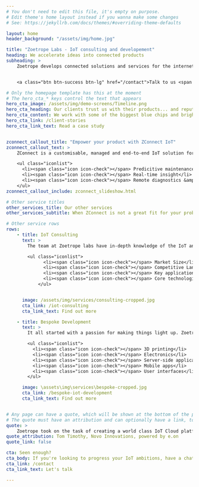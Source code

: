 ```yaml
---
# You don't need to edit this file, it's empty on purpose.
# Edit theme's home layout instead if you wanna make some changes
# See: https://jekyllrb.com/docs/themes/#overriding-theme-defaults

layout: home
header_background: "/assets/img/home.jpg"

title: "Zoetrope Labs - IoT consulting and developement"
heading: We accelerate ideas into connected products
subheading: >
    Zoetrope develops connected solutions and services for the internet of things, helping our clients enchance their existing products.


    <a class="btn btn-success btn-lg" href="/contact">Talk to us <span class="icon icon-chevron-small-right"></span></a>

# Only the homepage template has this at the moment
# The hero_cta_* keys control the text that appears
hero_cta_image: /assets/img/demo-screens/Timeline.png
hero_cta_heading: Our clients trust us with their products... and reputation.
hero_cta_content: We work with some of the biggest blue chips and brightest startups to enable connected products to generate business value
hero_cta_link: /client-stories
hero_cta_link_text: Read a case study


zconnect_callout_title: "Empower your product with ZConnect IoT"
zconnect_callout_text: >
    ZConnect is a customisable, managed and end-to-end IoT solution for connecting your products and producing actionable insight.

    <ul class="iconlist">
      <li><span class="icon icon-check"></span> Predicitive maintenance</li>
      <li><span class="icon icon-check"></span> Real-time insight</li>
      <li><span class="icon icon-check"></span> Remote diagnostics &amp; control</li>
    </ul>
zconnect_callout_include: zconnect_slideshow.html

# Other service titles
other_services_title: Our other services
other_services_subtitle: When ZConnect is not a great fit for your problem, we've got other tricks up our sleeve.

# Other service rows
rows:
    - title: IoT Consulting
      text: >
        The team at Zoetrope labs have in-depth knowledge of the IoT and of technology more broadly. Combined with experience of IoT deployments, this puts us in a unique position to advise on how technology may shape your business, including:

        <ul class="iconlist">
              <li><span class="icon icon-check"></span> Market Size</li>
              <li><span class="icon icon-check"></span> Competitive Landscape</li>
              <li><span class="icon icon-check"></span> Key applications</li>
              <li><span class="icon icon-check"></span> Core technologies</li>
            </ul>


      image: /assets/img/services/consulting-cropped.jpg
      cta_link: /iot-consulting
      cta_link_text: Find out more

    - title: Bespoke Development
      text: >
        It all started with a passion for making things light up. Zoetrope can make anything from prototypes through to complete production systems. Zoetrope's key USP is the ability to work accross the whole stack, including:

        <ul class="iconlist">
          <li><span class="icon icon-check"></span> 3D printing</li>
          <li><span class="icon icon-check"></span> Electronics</li>
          <li><span class="icon icon-check"></span> Server-side applications</li>
          <li><span class="icon icon-check"></span> Mobile apps</li>
          <li><span class="icon icon-check"></span> User interfaces</li>
        </ul>

      image: \assets\img\services\bespoke-cropped.jpg
      cta_link: /bespoke-iot-development
      cta_link_text: Find out more


# Any page can have a quote, which will be shown at the bottom of the page. This should be used to call out the good work we've been doing.
# The quote must have an attribution and can optionally have a link, to another page or another site.
quote: >
    Zoetrope took on the task of creating a world class IoT Cloud platform and mobile application that was easily scalable to serve millions of customers for Novo.
quote_attribution: Tom Timothy, Novo Innovations, powered by e.on
quote_link: false

cta: Seen enough?
cta_body: If you're looking to progress your IoT ambitions, have a chat today!
cta_link: /contact
cta_link_text: Let's talk

---
```

